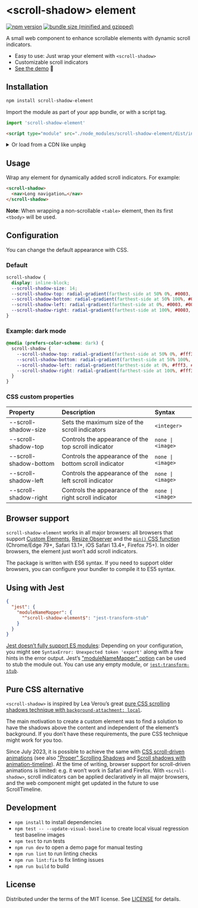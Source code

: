 # &lt;scroll-shadow&gt; element

[![npm version][npm-version-badge-src]][npm-package-href]
[![bundle size (minified and gzipped)][bundlesize-badge-src]][bundlesize-href]

A small web component to enhance scrollable elements with dynamic scroll
indicators.

- Easy to use: Just wrap your element with `<scroll-shadow>`
- Customizable scroll indicators
- [See the demo][demo-href] 🔎

## Installation

```bash
npm install scroll-shadow-element
```

Import the module as part of your app bundle, or with a script tag.

```js
import 'scroll-shadow-element'
```

```html
<script type="module" src="./node_modules/scroll-shadow-element/dist/index.js"></script>
```

<details><summary>Or load from a CDN like unpkg</summary>

```html
<!-- unpkg CDN -->
<script type="module" src="https://unpkg.com/scroll-shadow-element"></script>

<!-- Skypack CDN -->
<script type="module" src="https://cdn.skypack.dev/scroll-shadow-element"></script>

<!-- Skypack CDN (minified) -->
<script type="module" src="https://cdn.skypack.dev/scroll-shadow-element?min"></script>
```

</details>

## Usage

Wrap any element for dynamically added scroll indicators. For example:

```html
<scroll-shadow>
  <nav>Long navigation…</nav>
</scroll-shadow>
```

**Note**: When wrapping a non-scrollable `<table>` element, then its first
`<tbody>` will be used.

## Configuration

You can change the default appearance with CSS.

### Default

```css
scroll-shadow {
  display: inline-block;
  --scroll-shadow-size: 14;
  --scroll-shadow-top: radial-gradient(farthest-side at 50% 0%, #0003, #0000);
  --scroll-shadow-bottom: radial-gradient(farthest-side at 50% 100%, #0003, #0000);
  --scroll-shadow-left: radial-gradient(farthest-side at 0%, #0003, #0000);
  --scroll-shadow-right: radial-gradient(farthest-side at 100%, #0003, #0000);
}
```

### Example: dark mode

```css
@media (prefers-color-scheme: dark) {
  scroll-shadow {
    --scroll-shadow-top: radial-gradient(farthest-side at 50% 0%, #fff3, #0000);
    --scroll-shadow-bottom: radial-gradient(farthest-side at 50% 100%, #fff3, #0000);
    --scroll-shadow-left: radial-gradient(farthest-side at 0%, #fff3, #0000);
    --scroll-shadow-right: radial-gradient(farthest-side at 100%, #fff3, #0000);
  }
}
```

### CSS custom properties

| Property               | Description                                            | Syntax            |
| :--------------------- | :----------------------------------------------------- | :---------------- |
| --scroll-shadow-size   | Sets the maximum size of the scroll indicators         | `<integer>`       |
| --scroll-shadow-top    | Controls the appearance of the top scroll indicator    | `none \| <image>` |
| --scroll-shadow-bottom | Controls the appearance of the bottom scroll indicator | `none \| <image>` |
| --scroll-shadow-left   | Controls the appearance of the left scroll indicator   | `none \| <image>` |
| --scroll-shadow-right  | Controls the appearance of the right scroll indicator  | `none \| <image>` |

## Browser support

`scroll-shadow-element` works in all major browsers: all browsers that support
[Custom Elements][custom-elementsv1], [Resize Observer][resizeobserver] and the
[`min()` CSS function][css-math-functions] (Chrome/Edge 79+, Safari 13.1+, iOS
Safari 13.4+, Firefox 75+). In older browsers, the element just won’t add
scroll indicators.

The package is written with ES6 syntax. If you need to support older browsers,
you can configure your bundler to compile it to ES5 syntax.

## Using with Jest

```json
{
  "jest": {
    "moduleNameMapper": {
      "^scroll-shadow-element$": "jest-transform-stub"
    }
  }
}
```

[Jest doesn’t fully support ES modules][jest-esm]: Depending on your
configuration, you might see `SyntaxError: Unexpected token 'export'` along
with a few hints in the error output. Jest’s ["moduleNameMapper"
option][jest-modulenamemapper] can be used to stub the module out. You can use
any empty module, or [`jest-transform-stub`][jest-transform-stub].

## Pure CSS alternative

`<scroll-shadow>` is inspired by Lea Verou’s great [pure CSS scrolling shadows
technique with `background-attachment: local`][pure-css-alternative].

The main motivation to create a custom element was to find a solution to have
the shadows above the content and independent of the element’s background. If
you don’t have these requirements, the pure CSS technique might work for you
too.

Since July 2023, it is possible to achieve the same with [CSS scroll-driven
animations][scroll-driven-animations] (see also ["Proper" Scrolling
Shadows][proper-scrolling-shadows] and [Scroll shadows with
animation-timeline][scroll-shadows-with-animation-timeline]). At the time of
writing, browser support for scroll-driven animations is limited: e.g. it won’t
work in Safari and Firefox. With `<scroll-shadow>`, scroll indicators can be
applied declaratively in all major browsers, and the web component might get
updated in the future to use ScrollTimeline.

## Development

- `npm install` to install dependencies
- `npm test -- --update-visual-baseline` to create local visual regression test baseline images
- `npm test` to run tests
- `npm run dev` to open a demo page for manual testing
- `npm run lint` to run linting checks
- `npm run lint:fix` to fix linting issues
- `npm run build` to build

## License

Distributed under the terms of the MIT license. See [LICENSE](LICENSE) for details.

[custom-elementsv1]: https://caniuse.com/custom-elementsv1
[resizeobserver]: https://caniuse.com/resizeobserver
[css-math-functions]: https://caniuse.com/css-math-functions
[pure-css-alternative]: https://lea.verou.me/2012/04/background-attachment-local/
[scroll-driven-animations]: https://developer.mozilla.org/docs/Web/CSS/CSS_scroll-driven_animations
[proper-scrolling-shadows]: https://kizu.dev/scroll-driven-animations/#proper-scrolling-shadows
[scroll-shadows-with-animation-timeline]: https://daverupert.com/2023/08/animation-timeline-scroll-shadows/
[jest-esm]: https://jestjs.io/docs/ecmascript-modules
[jest-modulenamemapper]: https://jestjs.io/docs/configuration#modulenamemapper-objectstring-string--arraystring
[jest-transform-stub]: https://www.npmjs.com/package/jest-transform-stub
[npm-version-badge-src]: https://img.shields.io/npm/v/scroll-shadow-element?style=flat-square
[bundlesize-badge-src]: https://img.shields.io/bundlephobia/minzip/scroll-shadow-element?color=a8da93&style=flat-square
[npm-package-href]: https://npmjs.com/package/scroll-shadow-element
[bundlesize-href]: https://bundlephobia.com/package/scroll-shadow-element
[demo-href]: https://ingmarh.github.io/scroll-shadow-element/demo/
